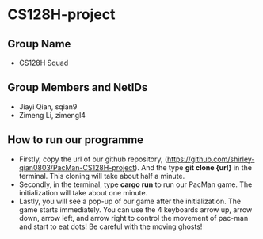 # CS128H-project

## Group Name
* CS128H Squad

## Group Members and NetIDs
* Jiayi Qian, sqian9
* Zimeng Li, zimengl4

## How to run our programme
* Firstly, copy the url of our github repository, (https://github.com/shirley-qian0803/PacMan-CS128H-project). And the type **git clone {url}** in the terminal. This cloning will take about half a minute.
* Secondly, in the terminal, type **cargo run** to run our PacMan game. The initialization will take about one minute.
* Lastly, you will see a pop-up of our game after the initialization. The game starts immediately. You can use the 4 keyboards arrow up, arrow down, arrow left, and arrow right to control the movement of pac-man and start to eat dots! Be careful with the moving ghosts!